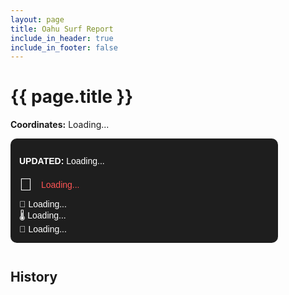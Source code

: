 ```yaml
---
layout: page
title: Oahu Surf Report
include_in_header: true
include_in_footer: false
---
```


<h1>{{ page.title }}</h1>
<p><strong>Coordinates:</strong> <span id="buoy-coords">Loading...</span></p>

<div id="buoy-data"
     data-buoy="46025"
     data-lat="21.671"
     data-lon="158.118"
     style="background:#1e1e1e;padding:1em;border-radius:10px;color:white;max-width:400px;font-family:sans-serif;">
  
<p><strong>UPDATED:</strong> <span id="updated-time">Loading...</span></p>

  <div style="display:flex;align-items:center;gap:1em;">
    <span style="font-size:2em;">🌊</span>
    <span id="wave-info" style="color:#f55;">Loading...</span>
  </div>

  <div style="margin-top:0.5em;">
    💨 <span id="wind-info">Loading...</span><br>
    🌡️ <span id="air-temp">Loading...</span><br>
    🌊 <span id="water-temp">Loading...</span>
  </div>
</div>

<h2 style="margin-top:2em;">History</h2>
<canvas id="waveHistoryChart" width="400" height="200" style="background:#1e1e1e;border-radius:10px;"></canvas>

<script src="https://cdn.jsdelivr.net/npm/chart.js"></script>
<script src="/assets/js/buoy.js"></script>